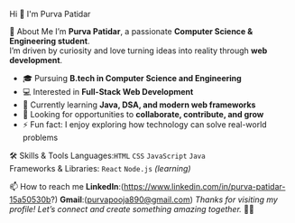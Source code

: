  Hi 👋 I'm Purva Patidar
 
 🚀 About Me
I’m **Purva Patidar**, a passionate **Computer Science & Engineering student**.  
I’m driven by curiosity and love turning ideas into reality through **web development**.
- 🎓 Pursuing **B.tech in Computer Science and Engineering**
- 💻 Interested in **Full-Stack Web Development**
- 🌱 Currently learning **Java, DSA, and modern web frameworks**
- 🤝 Looking for opportunities to **collaborate, contribute, and grow**
- ⚡ Fun fact: I enjoy exploring how technology can solve real-world problems

🛠️ Skills & Tools
 Languages:`HTML` `CSS` `JavaScript` `Java`  
 Frameworks & Libraries: `React` `Node.js` *(learning)* 

📫 How to reach me
 **LinkedIn**:(https://www.linkedin.com/in/purva-patidar-15a50530b?)
 **Gmail**:(purvapooja890@gmail.com)
 *Thanks for visiting my profile! Let’s connect and create something amazing together.* 🚀✨
